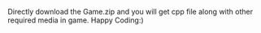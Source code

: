Directly download the Game.zip and you will get cpp file along with other required media in game.
Happy Coding:)
